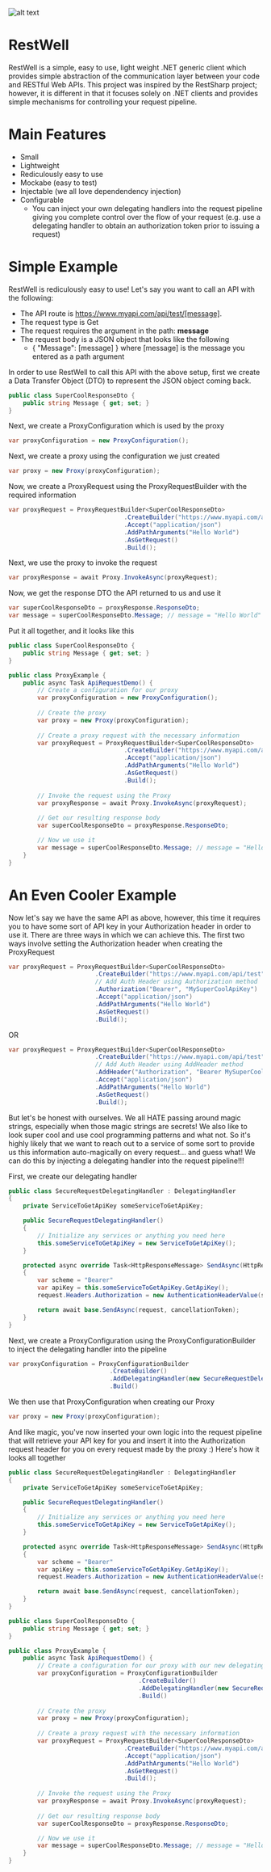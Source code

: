 ![alt text](https://travis-ci.org/StephenMP/RestWell.svg?branch=BRANCH "Travis CI Build Status for RestWell")

# RestWell
RestWell is a simple, easy to use, light weight .NET generic client which provides simple abstraction of the communication layer between your code and RESTful Web APIs. This project was inspired by the RestSharp project; however, it is different in that it focuses solely on .NET clients and provides simple mechanisms for controlling your request pipeline.

# Main Features
 * Small
 * Lightweight
 * Rediculously easy to use
 * Mockabe (easy to test)
 * Injectable (we all love dependendency injection)
 * Configurable
    * You can inject your own delegating handlers into the request pipeline giving you complete control over the flow of your request (e.g. use a delegating handler to obtain an authorization token prior to issuing a request)

# Simple Example
RestWell is rediculously easy to use! Let's say you want to call an API with the following: 
 * The API route is https://www.myapi.com/api/test/[message].
 * The request type is Get
 * The request requires the argument in the path: **message**
 * The request body is a JSON object that looks like the following
    * { "Message": [message] } where [message] is the message you entered as a path argument

In order to use RestWell to call this API with the above setup, first we create a Data Transfer Object (DTO) to represent the JSON object coming back.

```csharp
public class SuperCoolResponseDto {
    public string Message { get; set; }
}
```

Next, we create a ProxyConfiguration which is used by the proxy

```csharp
var proxyConfiguration = new ProxyConfiguration();
```

Next, we create a proxy using the configuration we just created

```csharp
var proxy = new Proxy(proxyConfiguration);
```

Now, we create a ProxyRequest using the ProxyRequestBuilder with the required information

```csharp
var proxyRequest = ProxyRequestBuilder<SuperCoolResponseDto>
                                .CreateBuilder("https://www.myapi.com/api/test")
                                .Accept("application/json")
                                .AddPathArguments("Hello World")
                                .AsGetRequest()
                                .Build();
```

Next, we use the proxy to invoke the request

```csharp
var proxyResponse = await Proxy.InvokeAsync(proxyRequest);
```

Now, we get the response DTO the API returned to us and use it

```csharp
var superCoolResponseDto = proxyResponse.ResponseDto;
var message = superCoolResponseDto.Message; // message = "Hello World"
```

Put it all together, and it looks like this

```csharp
public class SuperCoolResponseDto {
    public string Message { get; set; }
}

public class ProxyExample {
    public async Task ApiRequestDemo() {
        // Create a configuration for our proxy
        var proxyConfiguration = new ProxyConfiguration();
        
        // Create the proxy
        var proxy = new Proxy(proxyConfiguration);
        
        // Create a proxy request with the necessary information
        var proxyRequest = ProxyRequestBuilder<SuperCoolResponseDto>
                                .CreateBuilder("https://www.myapi.com/api/test")
                                .Accept("application/json")
                                .AddPathArguments("Hello World")
                                .AsGetRequest()
                                .Build();
                                
        // Invoke the request using the Proxy
        var proxyResponse = await Proxy.InvokeAsync(proxyRequest);
        
        // Get our resulting response body
        var superCoolResponseDto = proxyResponse.ResponseDto;

        // Now we use it
        var message = superCoolResponseDto.Message; // message = "Hello World"
    }
}
```

# An Even Cooler Example
Now let's say we have the same API as above, however, this time it requires you to have some sort of API key in your Authorization header in order to use it. There are three ways in which we can achieve this. The first two ways involve setting the Authorization header when creating the ProxyRequest

```csharp
var proxyRequest = ProxyRequestBuilder<SuperCoolResponseDto>
                        .CreateBuilder("https://www.myapi.com/api/test")
                        // Add Auth Header using Authorization method
                        .Authorization("Bearer", "MySuperCoolApiKey")
                        .Accept("application/json")
                        .AddPathArguments("Hello World")
                        .AsGetRequest()
                        .Build();
```

OR

```csharp
var proxyRequest = ProxyRequestBuilder<SuperCoolResponseDto>
                        .CreateBuilder("https://www.myapi.com/api/test")
                        // Add Auth Header using AddHeader method
                        .AddHeader("Authorization", "Bearer MySuperCoolApiKey")
                        .Accept("application/json")
                        .AddPathArguments("Hello World")
                        .AsGetRequest()
                        .Build();
```

But let's be honest with ourselves. We all HATE passing around magic strings, especially when those magic strings are secrets! We also like to look super cool and use cool programming patterns and what not. So it's highly likely that we want to reach out to a service of some sort to provide us this information auto-magically on every request... and guess what! We can do this by injecting a delegating handler into the request pipeline!!!

First, we create our delegating handler

```csharp
public class SecureRequestDelegatingHandler : DelegatingHandler
{
    private ServiceToGetApiKey someServiceToGetApiKey;

    public SecureRequestDelegatingHandler()
    {
        // Initialize any services or anything you need here
        this.someServiceToGetApiKey = new ServiceToGetApiKey();
    }

    protected async override Task<HttpResponseMessage> SendAsync(HttpRequestMessage request, CancellationToken cancellationToken)
    {
        var scheme = "Bearer"
        var apiKey = this.someServiceToGetApiKey.GetApiKey();
        request.Headers.Authorization = new AuthenticationHeaderValue(scheme, apiKey);

        return await base.SendAsync(request, cancellationToken);
    }
}
```

Next, we create a ProxyConfiguration using the ProxyConfigurationBuilder to inject the delegating handler into the pipeline

```csharp
var proxyConfiguration = ProxyConfigurationBuilder
                            .CreateBuilder()
                            .AddDelegatingHandler(new SecureRequestDelegatingHandler())
                            .Build()
```

We then use that ProxyConfiguration when creating our Proxy

```csharp
var proxy = new Proxy(proxyConfiguration);
```

And like magic, you've now inserted your own logic into the request pipeline that will retrieve your API key for you and insert it into the Authorization request header for you on every request made by the proxy :) Here's how it looks all together

```csharp
public class SecureRequestDelegatingHandler : DelegatingHandler
{
    private ServiceToGetApiKey someServiceToGetApiKey;

    public SecureRequestDelegatingHandler()
    {
        // Initialize any services or anything you need here
        this.someServiceToGetApiKey = new ServiceToGetApiKey();
    }

    protected async override Task<HttpResponseMessage> SendAsync(HttpRequestMessage request, CancellationToken cancellationToken)
    {
        var scheme = "Bearer"
        var apiKey = this.someServiceToGetApiKey.GetApiKey();
        request.Headers.Authorization = new AuthenticationHeaderValue(scheme, apiKey);

        return await base.SendAsync(request, cancellationToken);
    }
}

public class SuperCoolResponseDto {
    public string Message { get; set; }
}

public class ProxyExample {
    public async Task ApiRequestDemo() {
        // Create a configuration for our proxy with our new delegating handler
        var proxyConfiguration = ProxyConfigurationBuilder
                                    .CreateBuilder()
                                    .AddDelegatingHandler(new SecureRequestDelegatingHandler())
                                    .Build()
        
        // Create the proxy
        var proxy = new Proxy(proxyConfiguration);
        
        // Create a proxy request with the necessary information
        var proxyRequest = ProxyRequestBuilder<SuperCoolResponseDto>
                                .CreateBuilder("https://www.myapi.com/api/test")
                                .Accept("application/json")
                                .AddPathArguments("Hello World")
                                .AsGetRequest()
                                .Build();
                                
        // Invoke the request using the Proxy
        var proxyResponse = await Proxy.InvokeAsync(proxyRequest);
        
        // Get our resulting response body
        var superCoolResponseDto = proxyResponse.ResponseDto;

        // Now we use it
        var message = superCoolResponseDto.Message; // message = "Hello World"
    }
}
```